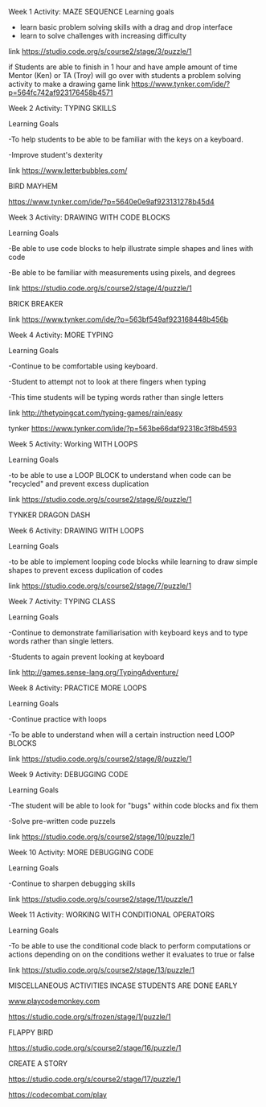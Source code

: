 Week 1 Activity: MAZE SEQUENCE
Learning goals
- learn basic problem solving skills with a drag and drop interface
- learn to solve challenges with increasing difficulty

link https://studio.code.org/s/course2/stage/3/puzzle/1

if Students are able to finish in 1 hour and have ample amount of time
Mentor (Ken) or TA (Troy) will go over with students a problem solving activity to make a drawing game
link https://www.tynker.com/ide/?p=564fc742af923176458b4571



Week 2 Activity: TYPING SKILLS

Learning Goals

-To help students to be able to be familiar with the keys on a keyboard.

-Improve student's dexterity

link https://www.letterbubbles.com/



BIRD MAYHEM

https://www.tynker.com/ide/?p=5640e0e9af923131278b45d4



Week 3 Activity: DRAWING WITH CODE BLOCKS

Learning Goals

-Be able to use code blocks to help illustrate simple shapes and lines with code

-Be able to be familiar with measurements using pixels, and degrees

link https://studio.code.org/s/course2/stage/4/puzzle/1

BRICK BREAKER

link https://www.tynker.com/ide/?p=563bf549af923168448b456b



Week 4 Activity: MORE TYPING

Learning Goals

-Continue to be comfortable using keyboard.

-Student to attempt not to look at there fingers when typing

-This time students will be typing words rather than single letters

link http://thetypingcat.com/typing-games/rain/easy

tynker https://www.tynker.com/ide/?p=563be66daf92318c3f8b4593



Week 5 Activity: Working WITH LOOPS

Learning Goals

-to be able to use a LOOP BLOCK to understand when code can be "recycled" and prevent excess duplication

link https://studio.code.org/s/course2/stage/6/puzzle/1

TYNKER DRAGON DASH



Week 6 Activity: DRAWING WITH LOOPS

Learning Goals

-to be able to implement looping code blocks while learning to draw simple shapes to prevent excess duplication of codes

link https://studio.code.org/s/course2/stage/7/puzzle/1



Week 7 Activity: TYPING CLASS

Learning Goals

-Continue to demonstrate familiarisation with keyboard keys and to type words rather than single letters.

-Students to again prevent looking at keyboard

link http://games.sense-lang.org/TypingAdventure/



Week 8 Activity: PRACTICE MORE LOOPS

Learning Goals

-Continue practice with loops

-To be able to understand when will a certain instruction need LOOP BLOCKS

link https://studio.code.org/s/course2/stage/8/puzzle/1



Week 9 Activity: DEBUGGING CODE

Learning Goals

-The student will be able to look for "bugs" within code blocks and fix them

-Solve pre-written code puzzels

link https://studio.code.org/s/course2/stage/10/puzzle/1



Week 10 Activity: MORE DEBUGGING CODE

Learning Goals

-Continue to sharpen debugging skills

link https://studio.code.org/s/course2/stage/11/puzzle/1

Week 11 Activity: WORKING WITH CONDITIONAL OPERATORS

Learning Goals

-To be able to use the conditional code black to perform computations or actions depending on on the conditions wether it evaluates to true or false

link https://studio.code.org/s/course2/stage/13/puzzle/1



MISCELLANEOUS ACTIVITIES INCASE STUDENTS ARE DONE EARLY

www.playcodemonkey.com

https://studio.code.org/s/frozen/stage/1/puzzle/1

FLAPPY BIRD

https://studio.code.org/s/course2/stage/16/puzzle/1

CREATE A STORY

https://studio.code.org/s/course2/stage/17/puzzle/1

https://codecombat.com/play
